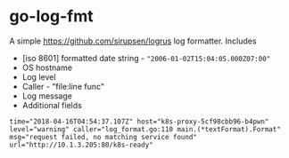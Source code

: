 # go-log-fmt

A simple https://github.com/sirupsen/logrus log formatter. Includes

* [iso 8601] formatted date string - `"2006-01-02T15:04:05.000Z07:00"`
* OS hostname
* Log level
* Caller - "file:line func"
* Log message
* Additional fields

```
time="2018-04-16T04:54:37.107Z" host="k8s-proxy-5cf98cbb96-b4pwn" level="warning" caller="log_format.go:110 main.(*textFormat).Format" msg="request failed, no matching service found" url="http://10.1.3.205:80/k8s-ready"
```

